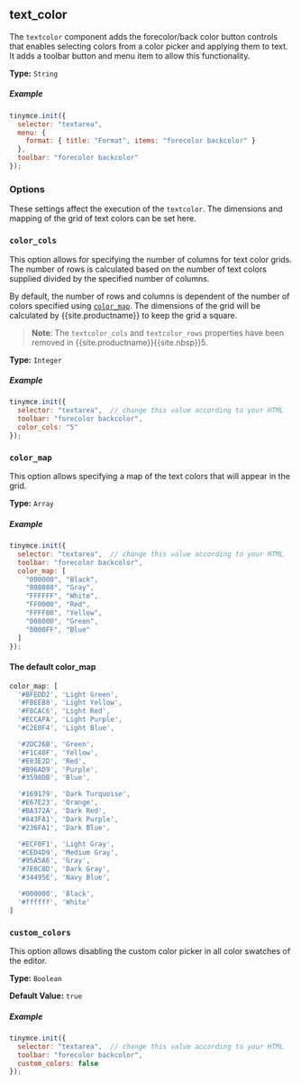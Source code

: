 ## text_color

The `textcolor` component adds the forecolor/back color button controls that enables selecting colors from a color picker and applying them to text. It adds a toolbar button and menu item to allow this functionality.

**Type:** `String`

##### Example

```js
tinymce.init({
  selector: "textarea",
  menu: {
    format: { title: "Format", items: "forecolor backcolor" }
  },
  toolbar: "forecolor backcolor"
});
```

### Options

These settings affect the execution of the `textcolor`. The dimensions and mapping of the grid of text colors can be set here.

### `color_cols`

This option allows for specifying the number of columns for text color grids. The number of rows is calculated based on the number of text colors supplied divided by the specified number of columns. 

By default, the number of rows and columns is dependent of the number of colors specified using [`color_map`](#color_map). The dimensions of the grid will be calculated by {{site.productname}} to keep the grid a square. 

> **Note**: The `textcolor_cols` and `textcolor_rows` properties have been removed in {{site.productname}}{{site.nbsp}}5.

**Type:** `Integer`

##### Example

```js
tinymce.init({
  selector: "textarea",  // change this value according to your HTML
  toolbar: "forecolor backcolor",
  color_cols: "5"
});
```
### `color_map`

This option allows specifying a map of the text colors that will appear in the grid.

**Type:** `Array`

##### Example

```js
tinymce.init({
  selector: "textarea",  // change this value according to your HTML
  toolbar: "forecolor backcolor",
  color_map: [
    "000000", "Black",
    "808080", "Gray",
    "FFFFFF", "White",
    "FF0000", "Red",
    "FFFF00", "Yellow",
    "008000", "Green",
    "0000FF", "Blue"
  ]
});
```

#### The default color_map

```js
color_map: [
  '#BFEDD2', 'Light Green',
  '#FBEEB8', 'Light Yellow',
  '#F8CAC6', 'Light Red',
  '#ECCAFA', 'Light Purple',
  '#C2E0F4', 'Light Blue',

  '#2DC26B', 'Green',
  '#F1C40F', 'Yellow',
  '#E03E2D', 'Red',
  '#B96AD9', 'Purple',
  '#3598DB', 'Blue',

  '#169179', 'Dark Turquoise',
  '#E67E23', 'Orange',
  '#BA372A', 'Dark Red',
  '#843FA1', 'Dark Purple',
  '#236FA1', 'Dark Blue',

  '#ECF0F1', 'Light Gray',
  '#CED4D9', 'Medium Gray',
  '#95A5A6', 'Gray',
  '#7E8C8D', 'Dark Gray',
  '#34495E', 'Navy Blue',

  '#000000', 'Black',
  '#ffffff', 'White'
]
```

### `custom_colors`

This option allows disabling the custom color picker in all color swatches of the editor.

**Type:** `Boolean`

**Default Value:** `true`

##### Example

```js
tinymce.init({
  selector: "textarea",  // change this value according to your HTML
  toolbar: "forecolor backcolor",
  custom_colors: false
});
```
